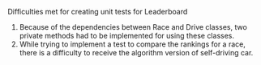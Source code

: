 Difficulties met for creating unit tests for Leaderboard

1) Because of the dependencies between Race and Drive classes, two private methods had to be implemented for using these classes.
2) While trying to implement a test to compare the rankings for a race, there is a difficulty to receive the algorithm version of self-driving car.